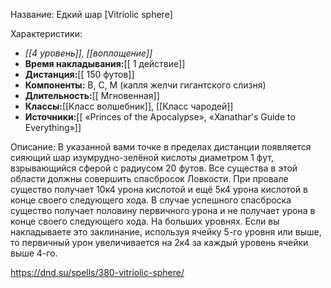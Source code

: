 Название: Едкий шар \[Vitriolic sphere] 

Характеристики:
- *[[4 уровень]], [[воплощение]]*
- **Время накладывания:**[[ 1 действие]]
- **Дистанция:**[[ 150 футов]]
- **Компоненты:** В, С, М (капля желчи гигантского слизня)
- **Длительность:**[[ Мгновенная]]
- **Классы:**[[Класс  волшебник]], [[Класс чародей]]
- **Источники:**[[ «Princes of the Apocalypse», «Xanathar's Guide to Everything»]]

Описание:
В указанной вами точке в пределах дистанции появляется сияющий шар изумрудно-зелёной кислоты диаметром 1 фут, взрывающийся сферой с радиусом 20 футов. Все существа в этой области должны совершить спасбросок Ловкости. При провале существо получает 10к4 урона кислотой и ещё 5к4 урона кислотой в конце своего следующего хода. В случае успешного спасброска существо получает половину первичного урона и не получает урона в конце своего следующего хода.
На больших уровнях. Если вы накладываете это заклинание, используя ячейку 5-го уровня или выше, то первичный урон увеличивается на 2к4 за каждый уровень ячейки выше 4-го.

https://dnd.su/spells/380-vitriolic-sphere/